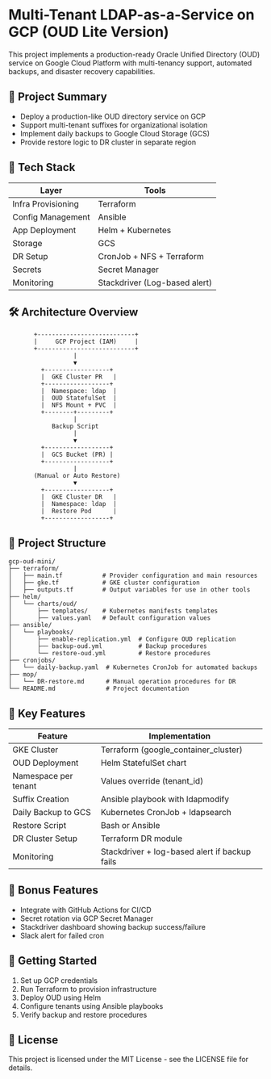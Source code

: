# Multi-Tenant LDAP-as-a-Service on GCP (OUD Lite Version)

This project implements a production-ready Oracle Unified Directory (OUD) service on Google Cloud Platform with multi-tenancy support, automated backups, and disaster recovery capabilities.

## 🧱 Project Summary

- Deploy a production-like OUD directory service on GCP
- Support multi-tenant suffixes for organizational isolation
- Implement daily backups to Google Cloud Storage (GCS)
- Provide restore logic to DR cluster in separate region

## 🔧 Tech Stack

| Layer | Tools |
|-------|-------|
| Infra Provisioning | Terraform |
| Config Management | Ansible |
| App Deployment | Helm + Kubernetes |
| Storage | GCS |
| DR Setup | CronJob + NFS + Terraform |
| Secrets | Secret Manager |
| Monitoring | Stackdriver (Log-based alert) |

## 🛠️ Architecture Overview

```
       +---------------------------+
       |     GCP Project (IAM)     |
       +---------------------------+
                  |
                  ▼
         +------------------+
         |  GKE Cluster PR   |
         +------------------+
         |  Namespace: ldap  |
         |  OUD StatefulSet  |
         |  NFS Mount + PVC  |
         +--------+---------+
                  |
            Backup Script
                  |
                  ▼
         +------------------+
         |  GCS Bucket (PR) |
         +------------------+
                  |
       (Manual or Auto Restore)
                  ▼
         +------------------+
         |  GKE Cluster DR   |
         |  Namespace: ldap  |
         |  Restore Pod      |
         +------------------+
```

## 📂 Project Structure

```
gcp-oud-mini/
├── terraform/
│   ├── main.tf           # Provider configuration and main resources
│   ├── gke.tf            # GKE cluster configuration
│   ├── outputs.tf        # Output variables for use in other tools
├── helm/
│   └── charts/oud/
│       ├── templates/    # Kubernetes manifests templates
│       ├── values.yaml   # Default configuration values
├── ansible/
│   └── playbooks/
│       ├── enable-replication.yml  # Configure OUD replication
│       ├── backup-oud.yml          # Backup procedures
│       └── restore-oud.yml         # Restore procedures
├── cronjobs/
│   └── daily-backup.yaml  # Kubernetes CronJob for automated backups
├── mop/
│   └── DR-restore.md      # Manual operation procedures for DR
└── README.md              # Project documentation
```

## 🎯 Key Features

| Feature | Implementation |
|---------|----------------|
| GKE Cluster | Terraform (google_container_cluster) |
| OUD Deployment | Helm StatefulSet chart |
| Namespace per tenant | Values override (tenant_id) |
| Suffix Creation | Ansible playbook with ldapmodify |
| Daily Backup to GCS | Kubernetes CronJob + ldapsearch |
| Restore Script | Bash or Ansible |
| DR Cluster Setup | Terraform DR module |
| Monitoring | Stackdriver + log-based alert if backup fails |

## 🧠 Bonus Features

- Integrate with GitHub Actions for CI/CD
- Secret rotation via GCP Secret Manager
- Stackdriver dashboard showing backup success/failure
- Slack alert for failed cron

## 🚀 Getting Started

1. Set up GCP credentials
2. Run Terraform to provision infrastructure
3. Deploy OUD using Helm
4. Configure tenants using Ansible playbooks
5. Verify backup and restore procedures

## 📝 License

This project is licensed under the MIT License - see the LICENSE file for details.